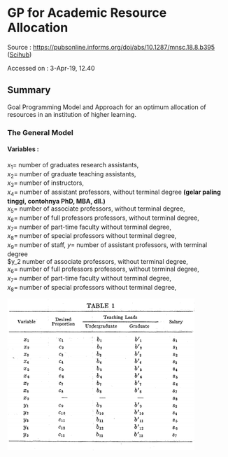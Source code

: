 # GP for Academic Resource Allocation
Source : https://pubsonline.informs.org/doi/abs/10.1287/mnsc.18.8.b395 ([Scihub](http://sci-hub.tw/https://pubsonline.informs.org/doi/pdf/10.1287/mnsc.18.8.B395))

Accessed on : 3-Apr-19, 12.40


## Summary

Goal Programming Model and Approach for an optimum allocation of resources in an institution of higher learning.

### The General Model
#### Variables :
$x_1 =$ number of graduates research assistants, <br>
$x_2 =$ number of graduate teaching assistants, <br>
$x_3 =$ number of instructors, <br>
$x_4 =$ number of assistant professors, without terminal degree **(gelar paling tinggi, contohnya PhD, MBA, dll.)** <br>
$x_5 =$ number of associate professors, without terminal degree, <br>
$x_6 =$ number of full professors professors, without terminal degree, <br>
$x_7 =$ number of part-time faculty without terminal degree, <br>
$x_8 =$ number of special professors without terminal degree, <br>
$x_9 =$ number of staff,
$y=$ number of assistant professors, with terminal degree <br>
$y_2 number of associate professors, without terminal degree, <br>
$x_6 =$ number of full professors professors, without terminal degree, <br>
$x_7 =$ number of part-time faculty without terminal degree, <br>
$x_8 =$ number of special professors without terminal degree, <br>


![](img/rp1-variable-table-01.PNG)
